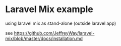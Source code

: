 # Laravel Mix example 

using laravel mix as stand-alone (outside laravel app)

see https://github.com/JeffreyWay/laravel-mix/blob/master/docs/installation.md
